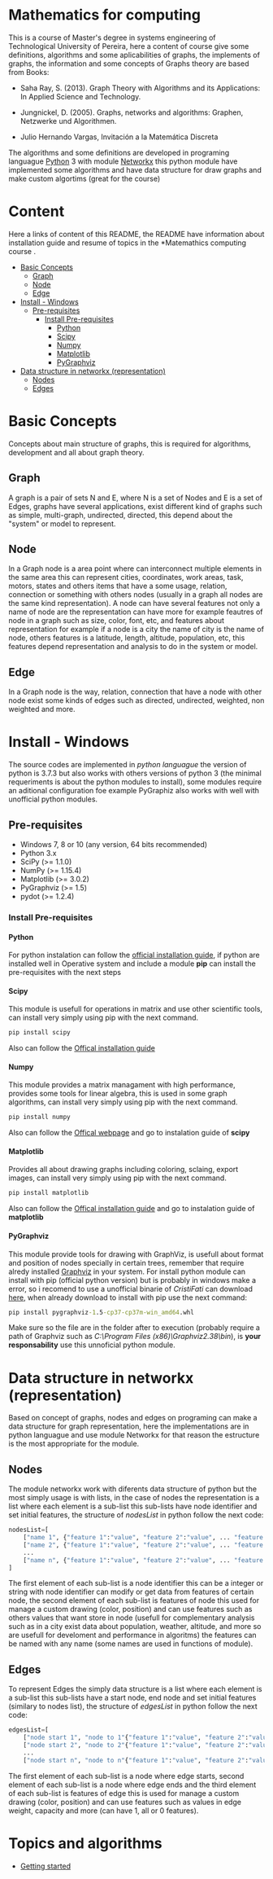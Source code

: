 # Mathematics for computing
This is a course of Master's degree in systems engineering of Technological University of Pereira, here a content of course give some definitions, algorithms and some aplicabilities of graphs, the implements of graphs, the information and some concepts of Graphs theory are based from Books: 

* Saha Ray, S. (2013). Graph Theory with Algorithms and its Applications: In Applied Science and Technology.

* Jungnickel, D. (2005). Graphs, networks and algorithms: Graphen, Netzwerke und Algorithmen.

* Julio Hernando Vargas, Invitación a la Matemática Discreta

The algorithms and some definitions are developed in programing languague [Python](https://www.python.org/about/) 3 with module [Networkx](https://networkx.github.io/) this python module have implemented some algorithms and have data structure for draw graphs and make custom algortims (great for the course)

# Content
Here a links of content of this README, the README have information about installation guide and resume of topics in the *Matemathics computing course
.
* [Basic Concepts](#Basic-Concepts)
    * [Graph](#Graph)
    * [Node](#Node)
    * [Edge](#Edge)
* [Install - Windows](#Install---Windows)
    * [Pre-requisites](#Pre-requisites)
        * [Install Pre-requisites](#Install-Pre-requisites)
            * [Python](#Python)
            * [Scipy](#Scipy)
            * [Numpy](#Numpy)
            * [Matplotlib](#Matplotlib)
            * [PyGraphviz](#PyGraphviz)
* [Data structure in networkx (representation)](#Data-structure-in-networkx-(representation))
    * [Nodes](#Nodes)
    * [Edges](#Edges)


# Basic Concepts
Concepts about main structure of graphs, this is required for algorithms, development and all about graph theory.

## Graph
A graph is a pair of sets N and E, where N is a set of Nodes and E is a set of Edges, graphs have several applications, exist different kind of graphs such as simple, multi-graph, undirected, directed, this depend about the "system" or model to represent.

## Node
In a Graph node is a area point where can interconnect multiple elements in the same area this can represent cities, coordinates, work areas, task, motors, states and others items that have a some usage, relation, connection or something with others nodes (usually in a graph all nodes are the same kind representation). A node can have several features not only a name of node are the representation can have more for example feautres of node in a graph such as size, color, font, etc, and features about representation for example if a node is a city the name of city is the name of node, others features is a latitude, length, altitude, population, etc, this features depend representation and analysis to do in the system or model.

## Edge
In a Graph node is the way, relation, connection that have a node with other node exist some kinds of edges such as directed, undirected, weighted, non weighted and more.

# Install - Windows
The source codes are implemented in *python languague* the version of python is 3.7.3 but also works with others versions of python 3 (the minimal requeriments is about the python modules to install), some modules require an aditional configuration foe example PyGraphiz also works with well with unofficial python modules.

## Pre-requisites
* Windows 7, 8 or 10 (any version, 64 bits recommended)
* Python 3.x
* SciPy (>= 1.1.0)
* NumPy (>= 1.15.4)  
* Matplotlib (>= 3.0.2) 
* PyGraphviz (>= 1.5) 
* pydot (>= 1.2.4) 

### Install Pre-requisites

#### Python
For python instalation can follow the [official installation guide](https://docs.python.org/3/using/windows.html), if python are installed well in Operative system and include a module **pip** can install the pre-requisites with the next steps

#### Scipy
This module is usefull for operations in matrix and use other scientific tools, can install very simply using pip with the next command.

```bat
pip install scipy
```

Also can follow the [Offical installation guide](https://www.scipy.org/install.html)

#### Numpy 
This module provides a matrix managament with high performance, provides some tools for linear algebra, this is used in some graph algorithms, can install very simply using pip with the next command.

```bat
pip install numpy
```

Also can follow the [Offical webpage](https://numpy.org/) and go to instalation guide of **scipy**

#### Matplotlib
Provides all about drawing graphs including coloring, sclaing, export images, can install very simply using pip with the next command.

```bat
pip install matplotlib
```

Also can follow the [Offical installation guide](https://matplotlib.org/users/installing.html) and go to instalation guide of **matplotlib**

#### PyGraphviz
This module provide tools for drawing with GraphViz, is usefull about format and position of nodes specially in certain trees, remember that require alredy installed [Graphviz](http://graphviz.org/) in your system. For install python module can install with pip (official python version) but is probably in windows make a error, so i recomend to use a unofficial binarie of *CristiFati* can download [here](https://github.com/CristiFati/Prebuilt-Binaries/tree/master/Windows/PyGraphviz), when already download to install with pip use the next command:
```bat
pip install pygraphviz-1.5-cp37-cp37m-win_amd64.whl
```

Make sure so the file are in the folder after to execution (probably require a path of Graphviz such as *C:\Program Files (x86)\Graphviz2.38\bin*), is **your responsability** use this unnoficial python module.

# Data structure in networkx (representation)
Based on concept of graphs, nodes and edges on programing can make a data structure for graph representation, here the implementations are in python languague and use module Networkx for that reason the estructure is the most appropriate for the module.

## Nodes
The module networkx work with diferents data structure of python but the most simply usage is with lists, in the case of nodes the representation is a list where each element is a sub-list this sub-lists have node identifier and set initial features, the structure of *nodesList* in python follow the next code:

```python
nodesList=[
    ["name 1", {"feature 1":"value", "feature 2":"value", ... "feature n":"value"}],
    ["name 2", {"feature 1":"value", "feature 2":"value", ... "feature n":"value"}],
    ...
    ["name n", {"feature 1":"value", "feature 2":"value", ... "feature n":"value"}]
]
```

The first element of each sub-list is a node identifier this can be a integer or string with node identifier can modify or get data from features of certain node, the second element of each sub-list is features of node this used for manage a custom drawing (color, position) and can use features such as others values that want store in node (usefull for complementary analysis such as in a city exist data about population, weather, altitude, and more so are usefull for develoment and performance in algoritms) the features can be named with any name (some names are used in functions of module).

## Edges
To represent Edges the simply data structure is a list where each element is a sub-list this sub-lists have a start node, end node and set initial features (similary to nodes list), the structure of *edgesList* in python follow the next code:

```python
edgesList=[
    ["node start 1", "node to 1"{"feature 1":"value", "feature 2":"value", ... "feature n":"value"}],
    ["node start 2", "node to 2"{"feature 1":"value", "feature 2":"value", ... "feature n":"value"}],
    ...
    ["node start n", "node to n"{"feature 1":"value", "feature 2":"value", ... "feature n":"value"}],
```

The first element of each sub-list is a node where edge starts, second element of each sub-list is a node where edge ends and the third element of each sub-list is features of edge this is used for manage a custom drawing (color, position) and can use features such as values in edge weight, capacity and more (can have 1, all or 0 features).

# Topics and algorithms
* [Getting started](/Getting&#32;started&#32;with&#32;graphs)